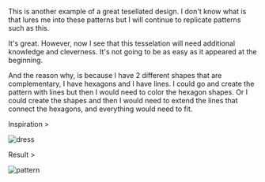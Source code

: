 This is another example of a great tesellated design. I don't know what is that lures me into these patterns but I will continue to replicate patterns such as this.

It's great. However, now I see that this tesselation will need additional knowledge and cleverness. It's not going to be as easy as it appeared at the beginning.

And the reason why, is because I have 2 different shapes that are complementary, I have hexagons and I have lines. I could go and create the pattern with lines but then I would need to color the hexagon shapes. Or I could create the shapes and then I would need to extend the lines that connect the hexagons, and everything would need to fit. 

Inspiration >

![dress](./dress.jpg)

Result >

![pattern](./dress.png)
